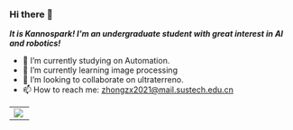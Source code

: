 ### Hi there 👋

***It is Kannospark! I'm an undergraduate student with great interest in AI and robotics!***

- 🔭 I’m currently studying on Automation.
- 🌱 I’m currently learning image processing
- 👯 I’m looking to collaborate on ultraterreno.
- 📫 How to reach me: zhongzx2021@mail.sustech.edu.cn

<table width="100%"  border="0" cellpadding="0" cellspacing="0">
  <tr>
    <td align="center">
      <img align="left" src="https://github-readme-stats.vercel.app/api?username=Kannospark&show_icons=true&theme=dracula" />
    </td>
  </tr>
</table>
